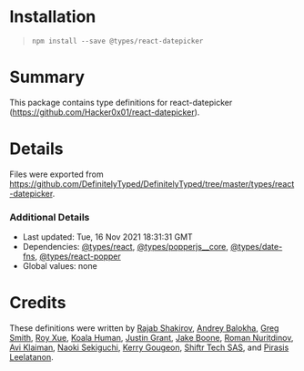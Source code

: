 # Installation
> `npm install --save @types/react-datepicker`

# Summary
This package contains type definitions for react-datepicker (https://github.com/Hacker0x01/react-datepicker).

# Details
Files were exported from https://github.com/DefinitelyTyped/DefinitelyTyped/tree/master/types/react-datepicker.

### Additional Details
 * Last updated: Tue, 16 Nov 2021 18:31:31 GMT
 * Dependencies: [@types/react](https://npmjs.com/package/@types/react), [@types/popperjs__core](https://npmjs.com/package/@types/popperjs__core), [@types/date-fns](https://npmjs.com/package/@types/date-fns), [@types/react-popper](https://npmjs.com/package/@types/react-popper)
 * Global values: none

# Credits
These definitions were written by [Rajab Shakirov](https://github.com/radziksh), [Andrey Balokha](https://github.com/andrewBalekha), [Greg Smith](https://github.com/smrq), [Roy Xue](https://github.com/royxue), [Koala Human](https://github.com/KoalaHuman), [Justin Grant](https://github.com/justingrant), [Jake Boone](https://github.com/jakeboone02), [Roman Nuritdinov](https://github.com/Ky6uk), [Avi Klaiman](https://github.com/aviklai), [Naoki Sekiguchi](https://github.com/seckie), [Kerry Gougeon](https://github.com/kerry-g), [Shiftr Tech SAS](https://github.com/ShiftrTechSAS), and [Pirasis Leelatanon](https://github.com/1pete).
